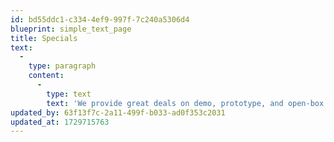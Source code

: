 ```yaml
---
id: bd55ddc1-c334-4ef9-997f-7c240a5306d4
blueprint: simple_text_page
title: Specials
text:
  -
    type: paragraph
    content:
      -
        type: text
        text: 'We provide great deals on demo, prototype, and open-box items from time to time. Call for more.'
updated_by: 63f13f7c-2a11-499f-b033-ad0f353c2031
updated_at: 1729715763
---
```

